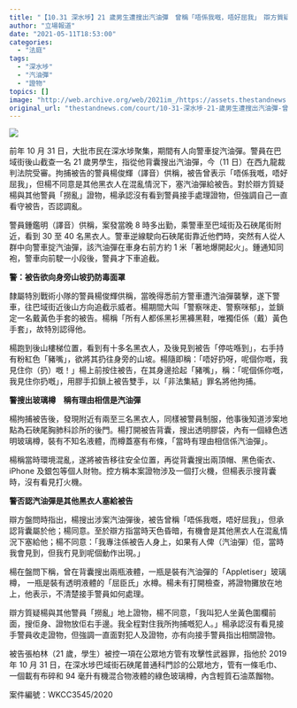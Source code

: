 ```yaml
---
title: "【10.31 深水埗】21 歲男生遭搜出汽油彈　曾稱「唔係我嘅，唔好屈我」　辯方質疑撈亂證物　警否認"
author: "立場報道"
date: "2021-05-11T18:53:00"
categories:
  - "法庭"
tags:
  - "深水埗"
  - "汽油彈"
  - "證物"
topics: []
image: "http://web.archive.org/web/2021im_/https://assets.thestandnews.com/media/photos/15-2120copy_jK26T.png"
original_url: "thestandnews.com/court/10-31-深水埗-21-歲男生遭搜出汽油彈-曾稱-唔係我嘅-唔好屈我-辯方質疑撈亂證物-警否認"
---
```

![](http://web.archive.org/web/2021im_/https://assets.thestandnews.com/media/photos/15-2120copy_jK26T.png)

前年 10 月 31 日，大批市民在深水埗聚集，期間有人向警車掟汽油彈。警員在巴域街後山截查一名 21 歲男學生，指從他背囊搜出汽油彈，今（11 日）在西九龍裁判法院受審。拘捕被告的警員楊俊輝（譯音）供稱，被告曾表示「唔係我嘅，唔好屈我」，但楊不同意是其他黑衣人在混亂情況下，塞汽油彈給被告。對於辯方質疑楊與其他警員「撈亂」證物，楊承認沒有看到警員接手處理證物，但強調自己一直看守被告，否認調亂。

警員鍾鑑明（譯音）供稱，案發當晚 8 時多出勤，乘警車至巴域街及石硤尾街附近，看到 30 至 40 名黑衣人。警車逆線駛向石硤尾街靠近他們時，突然有人從人群中向警車掟汽油彈，該汽油彈在車身右前方約 1 米「著地爆開起火」。鍾通知同袍，警車向前駛一小段後，警員才下車追截。

**警：被告欲向身旁山坡扔防毒面罩**

隸屬特別戰術小隊的警員楊俊輝供稱，當晚得悉前方警車遭汽油彈襲擊，遂下警車，往巴域街近後山方向追截示威者。楊期間大叫「警察咪走、警察咪郁」，並鎖定一名戴黃色手套的被告。楊稱「所有人都係黑衫黑褲黑鞋，唯獨佢係（戴）黃色手套」，故特別認得他。

楊跑到後山樓梯位置，看到有十多名黑衣人，及後見到被告「停咗喺到」，右手持有粉紅色「豬嘴」，欲將其扔往身旁的山坡。楊隨即稱：「唔好扔呀，呢個你嘅，我見住你（扔）嘅！」楊上前按住被告，在其身邊拾起「豬嘴」，稱：「呢個係你嘅，我見住你扔嘅」，用膠手扣鎖上被告雙手，以「非法集結」罪名將他拘捕。

**警搜出玻璃樽　稱有理由相信是汽油彈**

楊拘捕被告後，發現附近有兩至三名黑衣人，同樣被警員制服，他事後知道涉案地點為石硤尾胸肺科診所的後門。楊打開被告背囊，搜出透明膠袋，內有一個綠色透明玻璃樽，裝有不知名液體，而樽蓋塞有布條，「當時有理由相信係汽油彈」。

楊稱當時環境混亂，遂將被告移往安全位置，再從背囊搜出兩頂帽、黑色衞衣、iPhone 及銀包等個人財物。控方稱本案證物涉及一個打火機，但楊表示搜背囊時，沒有看見打火機。

**警否認汽油彈是其他黑衣人塞給被告**

辯方盤問時指出，楊搜出涉案汽油彈後，被告曾稱「唔係我嘅，唔好屈我」，但承認背囊屬於他；楊同意。至於辯方指當時天色昏暗，有機會是其他黑衣人在混亂情況下塞給他；楊不同意：「我專注係被告人身上，如果有人俾（汽油彈）佢，當時我會見到，但我冇見到呢個動作出現。」

楊在盤問下稱，曾在背囊搜出兩瓶液體，一瓶是裝有汽油彈的「Appletiser」玻璃樽， 一瓶是裝有透明液體的「屈臣氏」水樽。楊未有打開檢查，將證物攤放在地上，他表示，不清楚接手警員如何處理。

辯方質疑楊與其他警員「撈亂」地上證物，楊不同意，「我叫犯人坐黃色圍欄前面，搜佢身、證物放佢右手邊。我全程對住我所拘捕嘅犯人。」楊承認沒有看見接手警員收走證物，但強調一直面對犯人及證物，亦有向接手警員指出相關證物。

被告張柏林（21 歲，學生）被控一項在公眾地方管有攻擊性武器罪，指他於 2019 年 10 月 31 日，在深水埗巴域街石硤尾普通科門診的公眾地方，管有一條毛巾、一個載有布碎和 94 毫升有機混合物液體的綠色玻璃樽，內含輕質石油蒸餾物。

案件編號：WKCC3545/2020